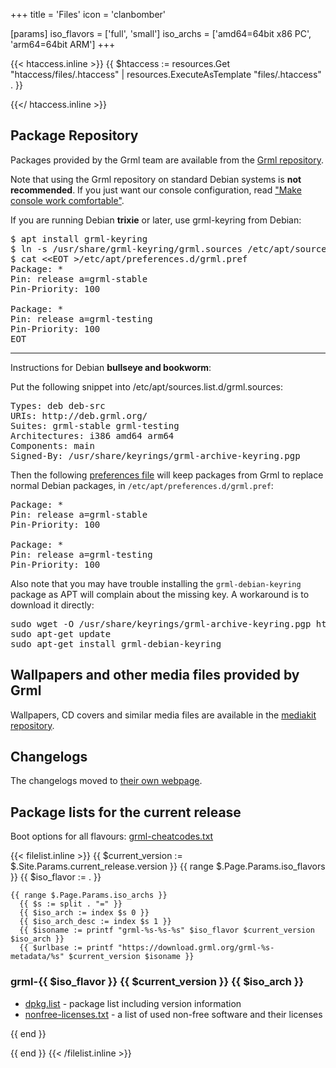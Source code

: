 +++
title = 'Files'
icon = 'clanbomber'

[params]
iso_flavors = ['full', 'small']
iso_archs = ['amd64=64bit x86 PC', 'arm64=64bit ARM']
+++

<!-- HACK: required to trigger generation of .htaccess file -->
{{< htaccess.inline >}}
{{ $htaccess := resources.Get "htaccess/files/.htaccess" | resources.ExecuteAsTemplate "files/.htaccess" . }}
<!-- {{$htaccess.Permalink}} -->
{{</ htaccess.inline >}}

## <a name="grmlrepos"></a>Package Repository

Packages provided by the Grml team are available from the <a href="https://deb.grml.org/">Grml repository</a>.

<p>Note that using the Grml repository on standard Debian systems is <b>not recommended</b>. If you just want our console configuration, read <a href="/console/">"Make console work comfortable"</a>.</p>

If you are running Debian **trixie** or later, use grml-keyring from Debian:

<pre class="rahmen">
$ apt install grml-keyring
$ ln -s /usr/share/grml-keyring/grml.sources /etc/apt/sources.list.d/
$ cat &lt;&lt;EOT >/etc/apt/preferences.d/grml.pref
Package: *
Pin: release a=grml-stable
Pin-Priority: 100

Package: *
Pin: release a=grml-testing
Pin-Priority: 100
EOT
</pre>

---

Instructions for Debian **bullseye and bookworm**:

Put the following snippet into /etc/apt/sources.list.d/grml.sources:

<pre class="rahmen">
Types: deb deb-src
URIs: http://deb.grml.org/
Suites: grml-stable grml-testing
Architectures: i386 amd64 arm64
Components: main
Signed-By: /usr/share/keyrings/grml-archive-keyring.pgp
</pre>

Then the following <a href="https://manpages.debian.org/apt_preferences">preferences file</a> will keep packages from Grml to replace normal Debian packages, in <code>/etc/apt/preferences.d/grml.pref</code>:

<pre class="rahmen">
Package: *
Pin: release a=grml-stable
Pin-Priority: 100

Package: *
Pin: release a=grml-testing
Pin-Priority: 100</pre>

Also note that you may have trouble installing the <code>grml-debian-keyring</code> package as APT will complain about the missing key. A workaround is to download it directly:

<pre class="rahmen">
sudo wget -O /usr/share/keyrings/grml-archive-keyring.pgp https://deb.grml.org/repo-key.pgp
sudo apt-get update
sudo apt-get install grml-debian-keyring
</pre>

## <a name="wallpapers"></a>Wallpapers and other media files provided by Grml

<p>Wallpapers, CD covers and similar media files are available in the
<a href="https://github.com/grml/mediakit/">mediakit repository</a>.</p>

## <a name="changelog"></a>Changelogs

<p>The changelogs moved to <a href="/changelogs/">their own webpage</a>.</p>

## <a name="debian"></a>Package lists for the current release

Boot options for all flavours: <a href="https://git.grml.org/f/grml-live/config/media-files/GRMLBASE/GRML/GRML_NAME/grml-cheatcodes.txt">grml-cheatcodes.txt</a>

{{< filelist.inline >}}
{{ $current_version := $.Site.Params.current_release.version }}
{{ range $.Page.Params.iso_flavors }}
  {{ $iso_flavor := . }}

    {{ range $.Page.Params.iso_archs }}
      {{ $s := split . "=" }}
      {{ $iso_arch := index $s 0 }}
      {{ $iso_arch_desc := index $s 1 }}
      {{ $isoname := printf "grml-%s-%s-%s" $iso_flavor $current_version $iso_arch }}
      {{ $urlbase := printf "https://download.grml.org/grml-%s-metadata/%s" $current_version $isoname }}

<h3>grml-{{ $iso_flavor }} {{ $current_version }} {{ $iso_arch }}</h3>
<ul>
    <li>
    <a href="{{ $urlbase }}/dpkg.list">dpkg.list</a> - package list including version information
    </li>
    <li>
    <a href="{{ $urlbase }}/nonfree-licenses.txt.gz">nonfree-licenses.txt</a> - a list of used non-free software and their licenses
    </li>
</ul>
    {{ end }}

{{ end }}
{{< /filelist.inline >}}

